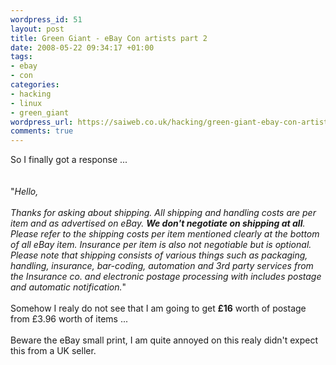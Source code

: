 ```yaml
--- 
wordpress_id: 51
layout: post
title: Green Giant - eBay Con artists part 2
date: 2008-05-22 09:34:17 +01:00
tags: 
- ebay
- con
categories: 
- hacking
- linux
- green_giant
wordpress_url: https://saiweb.co.uk/hacking/green-giant-ebay-con-artists-part-2
comments: true
---
```

<div style=''>So I finally got a response ...<br /><br /><br />"<i>Hello,<br /><br />Thanks for asking about shipping. All shipping and handling costs are per item and as advertised on eBay. <b>We don't negotiate on shipping at all</b>. Please refer to the shipping costs per item mentioned clearly at the bottom of all eBay item. Insurance per item is also not negotiable but is optional. Please note that shipping consists of various things such as packaging, handling, insurance, bar-coding, automation and 3rd party services from the Insurance co. and electronic postage processing with includes postage and automatic notification.</i>"<br /><br />Somehow I realy do not see that I am going to get <b>£16</b> worth of postage from £3.96 worth of items ...<br /><br />Beware the eBay small print, I am quite annoyed on this realy didn't expect this from a UK seller.<br /><br /><br /><br /><br /></div>

